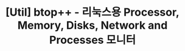 ---
title: "[Util] btop++ - 리눅스용 Processor, Memory, Disks, Network and Processes 모니터"
categories: 
- Linux
- Monitor
- Util
tags: 
- Linux
- Monitor
- CPU
- Disks
- Disk
- Memory
- Processor
- Network
- Processes
- 모니터링
- 모니터
- 사용량
- 프로세스
- 메모리
- 네트워크
- 리눅스
- 디스크
- Resource
- 리소스
header:
  teaser: /assets/images/2022-04-15-122101.png
---